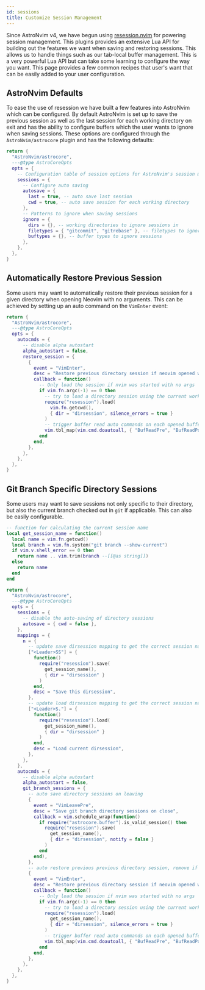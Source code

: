 ```yaml
---
id: sessions
title: Customize Session Management
---
```


Since AstroNvim v4, we have begun using [resession.nvim](https://github.com/stevearc/resession.nvim) for powering session management. This plugins provides an extensive Lua API for building out the features we want when saving and restoring sessions. This allows us to handle things such as our tab-local buffer management. This is a very powerful Lua API but can take some learning to configure the way you want. This page provides a few common recipes that user's want that can be easily added to your user configuration.

## AstroNvim Defaults

To ease the use of resession we have built a few features into AstroNvim which can be configured. By default AstroNvim is set up to save the previous session as well as the last session for each working directory on exit and has the ability to configure buffers which the user wants to ignore when saving sessions. These options are configured through the `AstroNvim/astrocore` plugin and has the following defaults:

```lua title="lua/plugins/astrocore_sessions.lua"
return {
  "AstroNvim/astrocore",
  ---@type AstroCoreOpts
  opts = {
    -- Configuration table of session options for AstroNvim's session management powered by Resession
    sessions = {
      -- Configure auto saving
      autosave = {
        last = true, -- auto save last session
        cwd = true, -- auto save session for each working directory
      },
      -- Patterns to ignore when saving sessions
      ignore = {
        dirs = {}, -- working directories to ignore sessions in
        filetypes = { "gitcommit", "gitrebase" }, -- filetypes to ignore sessions
        buftypes = {}, -- buffer types to ignore sessions
      },
    },
  },
}
```

## Automatically Restore Previous Session

Some users may want to automatically restore their previous session for a given directory when opening Neovim with no arguments. This can be achieved by setting up an auto command on the `VimEnter` event:

```lua title="lua/plugins/auto_restore_sessions.lua"
return {
  "AstroNvim/astrocore",
  ---@type AstroCoreOpts
  opts = {
    autocmds = {
      -- disable alpha autostart
      alpha_autostart = false,
      restore_session = {
        {
          event = "VimEnter",
          desc = "Restore previous directory session if neovim opened with no arguments",
          callback = function()
            -- Only load the session if nvim was started with no args
            if vim.fn.argc(-1) == 0 then
              -- try to load a directory session using the current working directory
              require("resession").load(
                vim.fn.getcwd(),
                { dir = "dirsession", silence_errors = true }
              )
              -- trigger buffer read auto commands on each opened buffer after load
              vim.tbl_map(vim.cmd.doautoall, { "BufReadPre", "BufReadPost" })
            end
          end,
        },
      },
    },
  },
}
```

## Git Branch Specific Directory Sessions

Some users may want to save sessions not only specific to their directory, but also the current branch checked out in `git` if applicable. This can also be easily configurable.

```lua title="lua/plugins/git_branch_sessions.lua"
-- function for calculating the current session name
local get_session_name = function()
  local name = vim.fn.getcwd()
  local branch = vim.fn.system("git branch --show-current")
  if vim.v.shell_error == 0 then
    return name .. vim.trim(branch --[[@as string]])
  else
    return name
  end
end

return {
  "AstroNvim/astrocore",
  ---@type AstroCoreOpts
  opts = {
    sessions = {
      -- disable the auto-saving of directory sessions
      autosave = { cwd = false },
    },
    mappings = {
      n = {
        -- update save dirsession mapping to get the correct session name
        ["<Leader>SS"] = {
          function()
            require("resession").save(
              get_session_name(),
              { dir = "dirsession" }
            )
          end,
          desc = "Save this dirsession",
        },
        -- update load dirsession mapping to get the correct session name
        ["<Leader>S."] = {
          function()
            require("resession").load(
              get_session_name(),
              { dir = "dirsession" }
            )
          end,
          desc = "Load current dirsession",
        },
      },
    },
    autocmds = {
      -- disable alpha autostart
      alpha_autostart = false,
      git_branch_sessions = {
        -- auto save directory sessions on leaving
        {
          event = "VimLeavePre",
          desc = "Save git branch directory sessions on close",
          callback = vim.schedule_wrap(function()
            if require("astrocore.buffer").is_valid_session() then
              require("resession").save(
                get_session_name(),
                { dir = "dirsession", notify = false }
              )
            end
          end),
        },
        -- auto restore previous previous directory session, remove if necessary
        {
          event = "VimEnter",
          desc = "Restore previous directory session if neovim opened with no arguments",
          callback = function()
            -- Only load the session if nvim was started with no args
            if vim.fn.argc(-1) == 0 then
              -- try to load a directory session using the current working directory
              require("resession").load(
                get_session_name(),
                { dir = "dirsession", silence_errors = true }
              )
              -- trigger buffer read auto commands on each opened buffer after load
              vim.tbl_map(vim.cmd.doautoall, { "BufReadPre", "BufReadPost" })
            end
          end,
        },
      },
    },
  },
}
```
